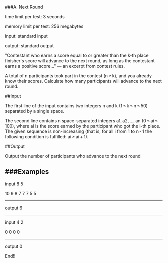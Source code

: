 ###A. Next Round

time limit per test: 3 seconds

memory limit per test: 256 megabytes

input: standard input

output: standard output

"Contestant who earns a score equal to or greater than the k-th place finisher's score will advance to the next round, as long as the contestant earns a positive score..." — an excerpt from contest rules.

A total of n participants took part in the contest (n ≥ k), and you already know their scores. Calculate how many participants will advance to the next round.

##Input

The first line of the input contains two integers n and k (1 ≤ k ≤ n ≤ 50) separated by a single space.

The second line contains n space-separated integers a1, a2, ..., an (0 ≤ ai ≤ 100), where ai is the score earned by the participant who got the i-th place. The given sequence is non-increasing (that is, for all i from 1 to n - 1 the following condition is fulfilled: ai ≥ ai + 1).

##Output

Output the number of participants who advance to the next round

###Examples
----------------------------------------------------
input
8 5

10 9 8 7 7 7 5 5

----------------------------------------------------
output
6

----------------------------------------------------
input
4 2

0 0 0 0

----------------------------------------------------
output
0


End!!
